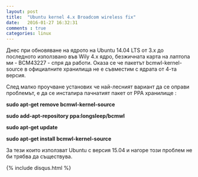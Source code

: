 ```yaml
---
layout: post
title:  "Ubuntu kernel 4.x Broadcom wireless fix"
date:   2016-01-27 16:32:31
comments : true
categories: linux
---
```


Днес при обновяване на ядрото на Ubuntu 14.04 LTS от 3.x до последното използвано във Wily 4.x ядро, безжичната карта на лаптопа ми - BCM43227 - спря да работи.
Оказа се че пакетът bcmwl-kernel-source в официалните хранилища не е съвместим с ядрата от 4-та версия.

След малко проучване установих че най-лесният вариант да се оправи проблемът, е да се инсталира пачнатият пакет от PPA хранилище : 

**sudo apt-get remove bcmwl-kernel-source**

**sudo add-apt-repository ppa:longsleep/bcmwl**

**sudo apt-get update**

**sudo apt-get install bcmwl-kernel-source**


За тези които използват Ubuntu с версия 15.04 и нагоре този проблем не би трябва да съществува.


{% include disqus.html %}
